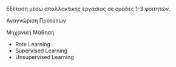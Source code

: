 Εξέταση μέσω απαλλακτικής εργασίας σε ομάδες 1-3 φοιτητών.

Αναγνώριση Προτύπων

Μηχανική Μάθηση 

- Rote Learning
- Supervised Learning
- Unsupervised Learning

